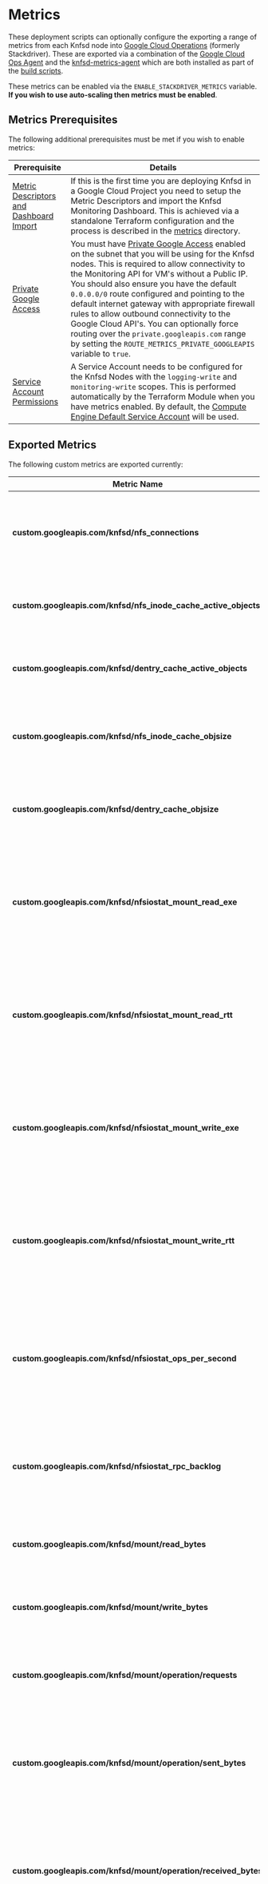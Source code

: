 # Metrics

These deployment scripts can optionally configure the exporting a range of metrics from each Knfsd node into [Google Cloud Operations](https://cloud.google.com/products/operations) (formerly Stackdriver). These are exported via a combination of the [Google Cloud Ops Agent](https://cloud.google.com/monitoring/agent/ops-agent) and the [knfsd-metrics-agent](../image/resources/knfsd-metrics-agent/README.md) which are both installed as part of the [build scripts](/image).

These metrics can be enabled via the `ENABLE_STACKDRIVER_METRICS` variable. **If you wish to use auto-scaling then metrics must be enabled**.

## Metrics Prerequisites

The following additional prerequisites must be met if you wish to enable metrics:

| Prerequisite                                                                                                             | Details                                                                                                                                                                                                                                                                                                                                                                                                                                                                                                                                                                                                                              |
| ------------------------------------------------------------------------------------------------------------------------ | ------------------------------------------------------------------------------------------------------------------------------------------------------------------------------------------------------------------------------------------------------------------------------------------------------------------------------------------------------------------------------------------------------------------------------------------------------------------------------------------------------------------------------------------------------------------------------------------------------------------------------------ |
| [Metric Descriptors and Dashboard Import](metrics)                                                                       | If this is the first time you are deploying Knfsd in a Google Cloud Project you need to setup the Metric Descriptors and import the Knfsd Monitoring Dashboard. This is achieved via a standalone Terraform configuration and the process is described in the [metrics](metrics) directory.                                                                                                                                                                                                                                                                                                                                          |
| [Private Google Access](https://cloud.google.com/vpc/docs/configure-private-google-access)                               | You must have [Private Google Access](https://cloud.google.com/vpc/docs/configure-private-google-access) enabled on the subnet that you will be using for the Knfsd nodes. This is required to allow connectivity to the Monitoring API for VM's without a Public IP. You should also ensure you have the default `0.0.0.0/0` route configured and pointing to the default internet gateway with appropriate firewall rules to allow outbound connectivity to the Google Cloud API's. You can optionally force routing over the `private.googleapis.com` range by setting the `ROUTE_METRICS_PRIVATE_GOOGLEAPIS` variable to `true`. |
| [Service Account Permissions](https://cloud.google.com/compute/docs/access/service-accounts#service_account_permissions) | A Service Account needs to be configured for the Knfsd Nodes with the `logging-write` and `monitoring-write` scopes. This is performed automatically by the Terraform Module when you have metrics enabled. By default, the [Compute Engine Default Service Account](https://cloud.google.com/compute/docs/access/service-accounts#default_service_account) will be used.                                                                                                                                                                                                                                                            |

## Exported Metrics

The following custom metrics are exported currently:

| Metric Name                                                    | Description                                                                                                     |
| -------------------------------------------------------------- | --------------------------------------------------------------------------------------------------------------- |
| **custom.googleapis.com/knfsd/nfs_connections**                | The number of NFS Clients connected to the Knfsd filer (used for autoscaling).                                  |
| **custom.googleapis.com/knfsd/nfs_inode_cache_active_objects** | The number of active objects in the Linux NFS inode Cache.                                                      |
| **custom.googleapis.com/knfsd/dentry_cache_active_objects**    | The number of active objects in the Linux Dentry Cache.                                                         |
| **custom.googleapis.com/knfsd/nfs_inode_cache_objsize**        | The total size of the objects in the Linux NFS inode Cache in bytes.                                            |
| **custom.googleapis.com/knfsd/dentry_cache_objsize**           | The total size of the objects in the Linux Dentry Cache in bytes.                                               |
| **custom.googleapis.com/knfsd/nfsiostat_mount_read_exe**       | The average read operation EXE per NFS client mount over the past 60 seconds (Knfsd --> Source Filer).          |
| **custom.googleapis.com/knfsd/nfsiostat_mount_read_rtt**       | The average read operation RTT per NFS client mount over the past 60 seconds (Knfsd --> Source Filer).          |
| **custom.googleapis.com/knfsd/nfsiostat_mount_write_exe**      | The average write operation EXE per NFS client mount over the past 60 seconds (Knfsd --> Source Filer).         |
| **custom.googleapis.com/knfsd/nfsiostat_mount_write_rtt**      | The average write operation RTT per NFS client mount over the past 60 seconds (Knfsd --> Source Filer)..        |
| **custom.googleapis.com/knfsd/nfsiostat_ops_per_second**       | The number of NFS operations per second per NFS client mount over the past 60 seconds (Knfsd --> Source Filer). |
| **custom.googleapis.com/knfsd/nfsiostat_rpc_backlog**          | The RPC Backlog per NFS client mount over the past 60 seconds (Knfsd --> Source Filer).                         |
| **custom.googleapis.com/knfsd/mount/read_bytes**               | The total number of bytes read from the source NFS server.                                                      |
| **custom.googleapis.com/knfsd/mount/write_bytes**              | The total number of bytes wrote to the source NFS server.                                                       |
| **custom.googleapis.com/knfsd/mount/operation/requests**       | The total number of NFS requests sent to the source NFS server.                                                 |
| **custom.googleapis.com/knfsd/mount/operation/sent_bytes**     | The total number of bytes sent to the source NFS server. This includes the RPC protocol headers.                |
| **custom.googleapis.com/knfsd/mount/operation/received_bytes** | The total number of bytes received from the source NFS server. This includes the RPC protocol headers.          |
| **custom.googleapis.com/knfsd/mount/operation/major_timeouts** | The total number of RPC major timeouts (`timeo`, default 60 seconds) between the proxy and source NFS servers.  |
| **custom.googleapis.com/knfsd/mount/operation/errors**         | The total number of RPC errors between the proxy and the source NFS servers.                                    |
| **custom.googleapis.com/knfsd/exports/total_operations**       | The total number of NFS operations received from NFS clients.                                                   |
| **custom.googleapis.com/knfsd/exports/total_read_bytes**       | The total number of bytes read by NFS clients.                                                                  |
| **custom.googleapis.com/knfsd/exports/total_write_bytes**      | The total number of bytes wrote by NFS clients.                                                                 |
| **custom.googleapis.com/knfsd/fscache_oldest_file**            | The age of the oldest file in FS-Cache. This metric is not enabled by default.                                  |

## Dashboards

The Knfsd Monitoring Dashboard is created automatically by the metrics initialisation Terraform that is detailed in the [Metrics Prerequisites](#metricsprerequisites).

Once ran, you can then access the dashboard from [https://console.cloud.google.com/monitoring/dashboards/](https://console.cloud.google.com/monitoring/dashboards/)

## Custom Configuration

The metrics can be configured using the `METRICS_AGENT_CONFIG` variable in the Terraform module, or by customizing the metrics config when building the image.

Configuring the metrics using Terraform is the simplest option. You can provide the metrics configuration using a file or directly inline using heredoc.

Providing the metrics config from a file:

```terraform
module "nfs_proxy" {
  source = "github.com/GoogleCloudPlatform/knfsd-cache-utils//deployment/terraform-module-knfsd?ref=v0.8.0"

  METRICS_AGENT_CONFIG = file("metrics-config.yaml")
}
```

Providing the metrics config inline using heredoc syntax:

```terraform
module "nfs_proxy" {
  source = "github.com/GoogleCloudPlatform/knfsd-cache-utils//deployment/terraform-module-knfsd?ref=v0.8.0"

  METRICS_AGENT_CONFIG = <<-EOT
    receivers:
      mounts:
        collection_interval: 5m
  EOT
}
```

See the [knfsd-metrics-agent README](../image/resources/knfsd-metrics-agent/README.md) for details how to configure the metrics agent.
